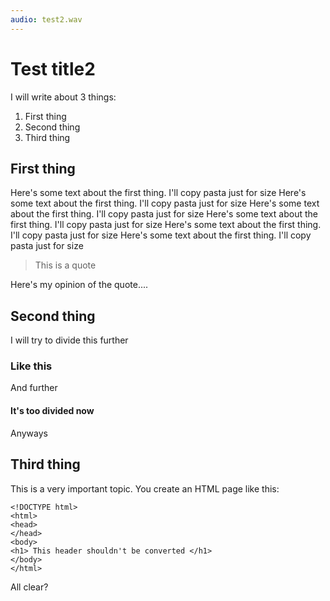 ```yaml
---
audio: test2.wav
---
```


# Test title2

I will write about 3 things:
  1. First thing
  2. Second thing
  3. Third thing

## First thing

Here's some text about the first thing. I'll copy pasta just for size Here's some text about the first thing. I'll copy pasta just for size Here's some text about the first thing. I'll copy pasta just for size Here's some text about the first thing. I'll copy pasta just for size Here's some text about the first thing. I'll copy pasta just for size Here's some text about the first thing. I'll copy pasta just for size

> This is a quote

Here's my opinion of the quote....

## Second thing

I will try to divide this further

### Like this

And further

#### It's too divided now

Anyways

## Third thing

This is a very important topic. You create an HTML page like this:

```
<!DOCTYPE html>
<html>
<head>
</head>
<body>
<h1> This header shouldn't be converted </h1>
</body>
</html>
```

All clear?
